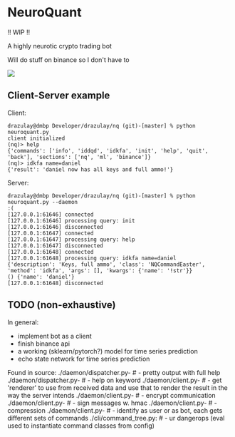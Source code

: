 # NeuroQuant

!! WIP !!

A highly neurotic crypto trading bot

Will do stuff on binance so I don't have to

<img src="https://i.ytimg.com/vi/Hcb0Uvid4k0/maxresdefault.jpg"></img>

## Client-Server example

Client:
```
drazulay@dmbp Developer/drazulay/nq (git)-[master] % python neuroquant.py
client initialized
(nq)> help
{'commands': ['info', 'iddqd', 'idkfa', 'init', 'help', 'quit', 'back'], 'sections': ['nq', 'ml', 'binance']}
(nq)> idkfa name=daniel
{'result': 'daniel now has all keys and full ammo!'}
```

Server:
```
drazulay@dmbp Developer/drazulay/nq (git)-[master] % python neuroquant.py --daemon                                                    :(
[127.0.0.1:61646] connected
[127.0.0.1:61646] processing query: init
[127.0.0.1:61646] disconnected
[127.0.0.1:61647] connected
[127.0.0.1:61647] processing query: help
[127.0.0.1:61647] disconnected
[127.0.0.1:61648] connected
[127.0.0.1:61648] processing query: idkfa name=daniel
{'description': 'Keys, full ammo', 'class': 'NQCommandEaster', 'method': 'idkfa', 'args': [], 'kwargs': {'name': '!str'}}
() {'name': 'daniel'}
[127.0.0.1:61648] disconnected
```

## TODO (non-exhaustive)

In general:
- implement bot as a client
- finish binance api
- a working (sklearn/pytorch?) model for time series prediction
- echo state network for time series prediction

Found in source:
./daemon/dispatcher.py-        # - pretty output with full help
./daemon/dispatcher.py-        # - help on keyword
./daemon/client.py-            # - get 'renderer' to use from received data and use that to render the result in the way the server intends
./daemon/client.py-            # - encrypt communication
./daemon/client.py-            # - sign messages w. hmac
./daemon/client.py-            # - compression
./daemon/client.py-            # - identify as user or as bot, each gets different sets of commands
./cli/command_tree.py:         # - ur dangerops (eval used to instantiate command classes from config)
